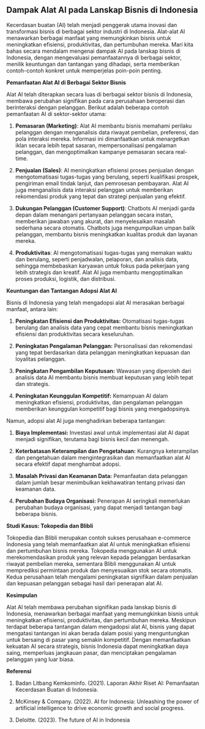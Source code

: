 ## Dampak Alat AI pada Lanskap Bisnis di Indonesia

Kecerdasan buatan (AI) telah menjadi penggerak utama inovasi dan transformasi bisnis di berbagai sektor industri di Indonesia. Alat-alat AI menawarkan berbagai manfaat yang memungkinkan bisnis untuk meningkatkan efisiensi, produktivitas, dan pertumbuhan mereka. Mari kita bahas secara mendalam mengenai dampak AI pada lanskap bisnis di Indonesia, dengan mengevaluasi pemanfaatannya di berbagai sektor, menilik keuntungan dan tantangan yang dihadapi, serta memberikan contoh-contoh konkret untuk memperjelas poin-poin penting.

**Pemanfaatan Alat AI di Berbagai Sektor Bisnis**

Alat AI telah diterapkan secara luas di berbagai sektor bisnis di Indonesia, membawa perubahan signifikan pada cara perusahaan beroperasi dan berinteraksi dengan pelanggan. Berikut adalah beberapa contoh pemanfaatan AI di sektor-sektor utama:

1. **Pemasaran (Marketing)**: Alat AI membantu bisnis memahami perilaku pelanggan dengan menganalisis data riwayat pembelian, preferensi, dan pola interaksi mereka. Informasi ini dimanfaatkan untuk menargetkan iklan secara lebih tepat sasaran, mempersonalisasi pengalaman pelanggan, dan mengoptimalkan kampanye pemasaran secara real-time.

2. **Penjualan (Sales)**: AI meningkatkan efisiensi proses penjualan dengan mengotomatisasi tugas-tugas yang berulang, seperti kualifikasi prospek, pengiriman email tindak lanjut, dan pemrosesan pembayaran. Alat AI juga menganalisis data interaksi pelanggan untuk memberikan rekomendasi produk yang tepat dan strategi penjualan yang efektif.

3. **Dukungan Pelanggan (Customer Support)**: Chatbots AI menjadi garda depan dalam menangani pertanyaan pelanggan secara instan, memberikan jawaban yang akurat, dan menyelesaikan masalah sederhana secara otomatis. Chatbots juga mengumpulkan umpan balik pelanggan, membantu bisnis meningkatkan kualitas produk dan layanan mereka.

4. **Produktivitas**: AI mengotomatisasi tugas-tugas yang memakan waktu dan berulang, seperti penjadwalan, pelaporan, dan analisis data, sehingga membebaskan karyawan untuk fokus pada pekerjaan yang lebih strategis dan kreatif. Alat AI juga membantu mengoptimalkan proses produksi, logistik, dan distribusi.

**Keuntungan dan Tantangan Adopsi Alat AI**

Bisnis di Indonesia yang telah mengadopsi alat AI merasakan berbagai manfaat, antara lain:

1. **Peningkatan Efisiensi dan Produktivitas:** Otomatisasi tugas-tugas berulang dan analisis data yang cepat membantu bisnis meningkatkan efisiensi dan produktivitas secara keseluruhan.

2. **Peningkatan Pengalaman Pelanggan:** Personalisasi dan rekomendasi yang tepat berdasarkan data pelanggan meningkatkan kepuasan dan loyalitas pelanggan.

3. **Peningkatan Pengambilan Keputusan:** Wawasan yang diperoleh dari analisis data AI membantu bisnis membuat keputusan yang lebih tepat dan strategis.

4. **Peningkatan Keunggulan Kompetitif:** Kemampuan AI dalam meningkatkan efisiensi, produktivitas, dan pengalaman pelanggan memberikan keunggulan kompetitif bagi bisnis yang mengadopsinya.

Namun, adopsi alat AI juga menghadirkan beberapa tantangan:

1. **Biaya Implementasi:** Investasi awal untuk implementasi alat AI dapat menjadi signifikan, terutama bagi bisnis kecil dan menengah.

2. **Keterbatasan Keterampilan dan Pengetahuan:** Kurangnya keterampilan dan pengetahuan dalam mengintegrasikan dan memanfaatkan alat AI secara efektif dapat menghambat adopsi.

3. **Masalah Privasi dan Keamanan Data:** Pemanfaatan data pelanggan dalam jumlah besar menimbulkan kekhawatiran tentang privasi dan keamanan data.

4. **Perubahan Budaya Organisasi:** Penerapan AI seringkali memerlukan perubahan budaya organisasi, yang dapat menjadi tantangan bagi beberapa bisnis.

**Studi Kasus: Tokopedia dan Blibli**

Tokopedia dan Blibli merupakan contoh sukses perusahaan e-commerce Indonesia yang telah memanfaatkan alat AI untuk meningkatkan efisiensi dan pertumbuhan bisnis mereka. Tokopedia menggunakan AI untuk merekomendasikan produk yang relevan kepada pelanggan berdasarkan riwayat pembelian mereka, sementara Blibli menggunakan AI untuk memprediksi permintaan produk dan menyesuaikan stok secara otomatis. Kedua perusahaan telah mengalami peningkatan signifikan dalam penjualan dan kepuasan pelanggan sebagai hasil dari penerapan alat AI.

**Kesimpulan**

Alat AI telah membawa perubahan signifikan pada lanskap bisnis di Indonesia, menawarkan berbagai manfaat yang memungkinkan bisnis untuk meningkatkan efisiensi, produktivitas, dan pertumbuhan mereka. Meskipun terdapat beberapa tantangan dalam mengadopsi alat AI, bisnis yang dapat mengatasi tantangan ini akan berada dalam posisi yang menguntungkan untuk bersaing di pasar yang semakin kompetitif. Dengan memanfaatkan kekuatan AI secara strategis, bisnis Indonesia dapat meningkatkan daya saing, memperluas jangkauan pasar, dan menciptakan pengalaman pelanggan yang luar biasa.

**Referensi**

1. Badan Litbang Kemkominfo. (2021). Laporan Akhir Riset AI: Pemanfaatan Kecerdasan Buatan di Indonesia.

2. McKinsey & Company. (2022). AI for Indonesia: Unleashing the power of artificial intelligence to drive economic growth and social progress.

3. Deloitte. (2023). The future of AI in Indonesia
